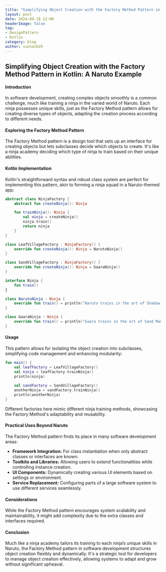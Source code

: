 ```yaml
---
title: "Simplifying Object Creation with the Factory Method Pattern in Kotlin: A Naruto Example"
layout: post
date: 2024-04-18 22:00
headerImage: false
tag:
- DesignPattern
- Kotlin
category: blog
author: sunnat629
---
```


## Simplifying Object Creation with the Factory Method Pattern in Kotlin: A Naruto Example

#### Introduction

In software development, creating complex objects smoothly is a common challenge, much like training a ninja in the varied world of Naruto. Each ninja possesses unique skills, just as the Factory Method pattern allows for creating diverse types of objects, adapting the creation process according to different needs.

#### Exploring the Factory Method Pattern

The Factory Method pattern is a design tool that sets up an interface for creating objects but lets subclasses decide which objects to create. It's like a ninja academy deciding which type of ninja to train based on their unique abilities.

#### Kotlin Implementation

Kotlin's straightforward syntax and robust class system are perfect for implementing this pattern, akin to forming a ninja squad in a Naruto-themed app:

```kotlin
abstract class NinjaFactory {
    abstract fun createNinja(): Ninja

    fun trainNinja(): Ninja {
        val ninja = createNinja()
        ninja.train()
        return ninja
    }
}

class LeafVillageFactory : NinjaFactory() {
    override fun createNinja(): Ninja = NarutoNinja()
}

class SandVillageFactory : NinjaFactory() {
    override fun createNinja(): Ninja = GaaraNinja()
}

interface Ninja {
    fun train()
}

class NarutoNinja : Ninja {
    override fun train() = println("Naruto trains in the art of Shadow Clones.")
}

class GaaraNinja : Ninja {
    override fun train() = println("Gaara trains in the art of Sand Manipulation.")
}
```

#### Usage

This pattern allows for isolating the object creation into subclasses, simplifying code management and enhancing modularity:

```kotlin
fun main() {
    val leafFactory = LeafVillageFactory()
    val ninja = leafFactory.trainNinja()
    println(ninja)
    
    val sandFactory = SandVillageFactory()
    anotherNinja = sandFactory.trainNinja()
    println(anotherNinja)
}
```

Different factories here mimic different ninja training methods, showcasing the Factory Method's adaptability and reusability.

#### Practical Uses Beyond Naruto

The Factory Method pattern finds its place in many software development areas:

- **Framework Integration:** For class instantiation when only abstract classes or interfaces are known.
- **Toolkits and Libraries:** Allowing users to extend functionalities while controlling instance creation.
- **UI Components:** Dynamically creating various UI elements based on settings or environment.
- **Service Replacement:** Configuring parts of a large software system to use different services seamlessly.

#### Considerations

While the Factory Method pattern encourages system scalability and maintainability, it might add complexity due to the extra classes and interfaces required.

#### Conclusion

Much like a ninja academy tailors its training to each ninja’s unique skills in Naruto, the Factory Method pattern in software development structures object creation flexibly and dynamically. It's a strategic tool for developers to manage object creation effectively, allowing systems to adapt and grow without significant upheaval.